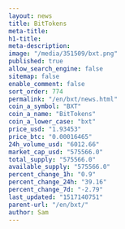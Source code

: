 ```yaml
---
layout: news
title: BitTokens
meta-title: 
h1-title: 
meta-description: 
image: "/media/351509/bxt.png"
published: true
allow_search_engine: false
sitemap: false
enable_comment: false
sort_order: 774
permalink: "/en/bxt/news.html"
coin_a_symbol: "BXT"
coin_a_name: "BitTokens"
coin_a_lower_case: "bxt"
price_usd: "1.93453"
price_btc: "0.00016465"
24h_volume_usd: "6012.66"
market_cap_usd: "575566.0"
total_supply: "575566.0"
available_supply: "575566.0"
percent_change_1h: "0.9"
percent_change_24h: "39.16"
percent_change_7d: "-2.79"
last_updated: "1517140751"
parent-url: "/en/bxt/"
author: Sam
---
```


